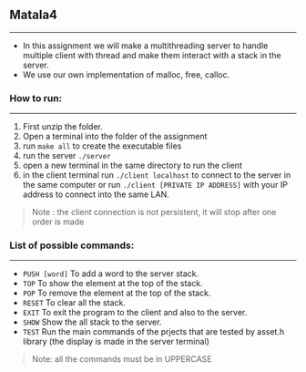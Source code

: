 ## Matala4
---
- In this assignment we will make a multithreading server to handle multiple client with thread and make them interact with a stack in the server.
- We use our own implementation of malloc, free, calloc. 


### How to run:
---
1. First unzip the folder.
2. Open a terminal into the folder of the assignment 
3. run `make all` to create the executable files 
4. run the server `./server`
5. open a new terminal in the same directory to run the client 
6. in the client terminal run `./client localhost` to connect to the server in the same computer or run `./client [PRIVATE IP ADDRESS]`  with your IP address to connect into the same LAN.
> Note : the client connection is not persistent, it will stop after one order is made


### List of possible commands:
---
- `PUSH [word]` To add a word to the server stack.
- `TOP` To show the element at the top of the stack.
- `POP` To remove the element at the top of the stack.
- `RESET` To clear all the stack.
- `EXIT` To exit the program to the client and also to the server.
- `SHOW` Show the all stack to the server.
- `TEST` Run the main commands of the prjects that are tested by asset.h library (the display is made in the server terminal) 
>	Note: all the commands must be in UPPERCASE



